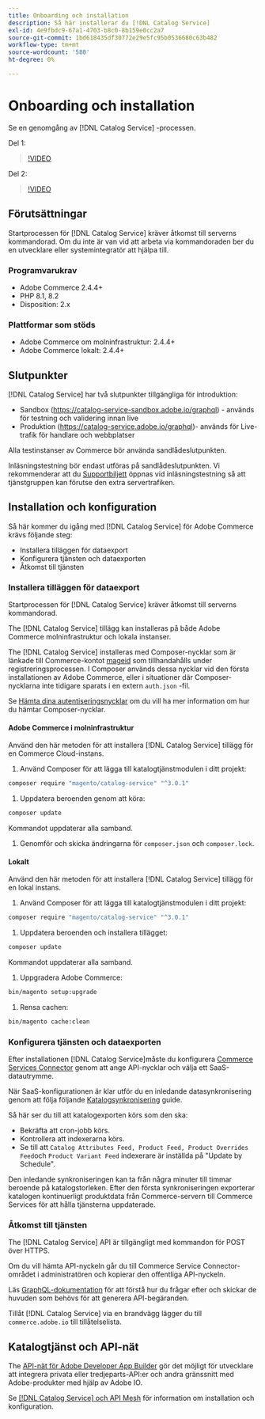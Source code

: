 ```yaml
---
title: Onboarding och installation
description: Så här installerar du [!DNL Catalog Service]
exl-id: 4e9fbdc9-67a1-4703-b8c0-8b159e0cc2a7
source-git-commit: 1bd618435df30772e29e5fc95b0536680c63b482
workflow-type: tm+mt
source-wordcount: '580'
ht-degree: 0%

---
```


# Onboarding och installation

Se en genomgång av [!DNL Catalog Service] -processen.

Del 1:

>[!VIDEO](https://video.tv.adobe.com/v/3415599)

Del 2:

>[!VIDEO](https://video.tv.adobe.com/v/3415600)

## Förutsättningar

Startprocessen för [!DNL Catalog Service] kräver åtkomst till serverns kommandorad. Om du inte är van vid att arbeta via kommandoraden ber du en utvecklare eller systemintegratör att hjälpa till.

### Programvarukrav

- Adobe Commerce 2.4.4+
- PHP 8.1, 8.2
- Disposition: 2.x

### Plattformar som stöds

- Adobe Commerce om molninfrastruktur: 2.4.4+
- Adobe Commerce lokalt: 2.4.4+

## Slutpunkter

[!DNL Catalog Service] har två slutpunkter tillgängliga för introduktion:

- Sandbox (https://catalog-service-sandbox.adobe.io/graphql) - används för testning och validering innan live
- Produktion (https://catalog-service.adobe.io/graphql)- används för Live-trafik för handlare och webbplatser

Alla testinstanser av Commerce bör använda sandlådeslutpunkten.

Inläsningstestning bör endast utföras på sandlådeslutpunkten. Vi rekommenderar att du [Supportbiljett](https://experienceleague.adobe.com/docs/commerce-knowledge-base/kb/help-center-guide/magento-help-center-user-guide.html#submit-ticket) öppnas vid inläsningstestning så att tjänstgruppen kan förutse den extra servertrafiken.

## Installation och konfiguration

Så här kommer du igång med [!DNL Catalog Service] för Adobe Commerce krävs följande steg:

- Installera tilläggen för dataexport
- Konfigurera tjänsten och dataexporten
- Åtkomst till tjänsten

### Installera tilläggen för dataexport

Startprocessen för [!DNL Catalog Service] kräver åtkomst till serverns kommandorad.

The [!DNL Catalog Service] tillägg kan installeras på både Adobe Commerce molninfrastruktur och lokala instanser.

The [!DNL Catalog Service] installeras med Composer-nycklar som är länkade till Commerce-kontot [mageid](https://developer.adobe.com/commerce/marketplace/guides/sellers/profile-information/) som tillhandahålls under registreringsprocessen. I Composer används dessa nycklar vid den första installationen av Adobe Commerce, eller i situationer där Composer-nycklarna inte tidigare sparats i en extern `auth.json` -fil.

Se [Hämta dina autentiseringsnycklar](https://experienceleague.adobe.com/docs/commerce-operations/installation-guide/prerequisites/authentication-keys.html) om du vill ha mer information om hur du hämtar Composer-nycklar.

#### Adobe Commerce i molninfrastruktur

Använd den här metoden för att installera [!DNL Catalog Service] tillägg för en Commerce Cloud-instans.

1. Använd Composer för att lägga till katalogtjänstmodulen i ditt projekt:

```bash
composer require "magento/catalog-service" "^3.0.1"
```

1. Uppdatera beroenden genom att köra:

```bash
composer update
```

Kommandot uppdaterar alla samband.

1. Genomför och skicka ändringarna för `composer.json` och `composer.lock`.

#### Lokalt

Använd den här metoden för att installera [!DNL Catalog Service] tillägg för en lokal instans.

1. Använd Composer för att lägga till katalogtjänstmodulen i ditt projekt:

```bash
composer require "magento/catalog-service" "^3.0.1"
```

1. Uppdatera beroenden och installera tillägget:

```bash
composer update
```

Kommandot uppdaterar alla samband.

1. Uppgradera Adobe Commerce:

```bash
bin/magento setup:upgrade
```

1. Rensa cachen:

```bash
bin/magento cache:clean
```

### Konfigurera tjänsten och dataexporten

Efter installationen [!DNL Catalog Service]måste du konfigurera [Commerce Services Connector](https://experienceleague.adobe.com/docs/commerce-merchant-services/user-guides/integration-services/saas.html#apikey) genom att ange API-nycklar och välja ett SaaS-datautrymme.

När SaaS-konfigurationen är klar utför du en inledande datasynkronisering genom att följa följande [Katalogsynkronisering](https://experienceleague.adobe.com/docs/commerce-merchant-services/user-guides/data-services/catalog-sync.html) guide.

Så här ser du till att katalogexporten körs som den ska:

- Bekräfta att cron-jobb körs.
- Kontrollera att indexerarna körs.
- Se till att `Catalog Attributes Feed, Product Feed, Product Overrides Feed`och `Product Variant Feed` indexerare är inställda på &quot;Update by Schedule&quot;.

Den inledande synkroniseringen kan ta från några minuter till timmar beroende på katalogstorleken. Efter den första synkroniseringen exporterar katalogen kontinuerligt produktdata från Commerce-servern till Commerce Services för att hålla tjänsterna uppdaterade.

### Åtkomst till tjänsten

The [!DNL Catalog Service] API är tillgängligt med kommandon för POST över HTTPS.

Om du vill hämta API-nyckeln går du till Commerce Service Connector-området i administratören och kopierar den offentliga API-nyckeln.

Läs [GraphQL-dokumentation](https://developer.adobe.com/commerce/services/graphql/) för att förstå hur du frågar efter och skickar de huvuden som behövs för att generera API-begäranden.

Tillåt [!DNL Catalog Service] via en brandvägg lägger du till `commerce.adobe.io` till tillåtelselista.

## Katalogtjänst och API-nät

The [API-nät för Adobe Developer App Builder](https://developer.adobe.com/graphql-mesh-gateway/gateway/overview/) gör det möjligt för utvecklare att integrera privata eller tredjeparts-API:er och andra gränssnitt med Adobe-produkter med hjälp av Adobe IO.

Se  [[!DNL Catalog Service] och API Mesh](mesh.md) för information om installation och konfiguration.
